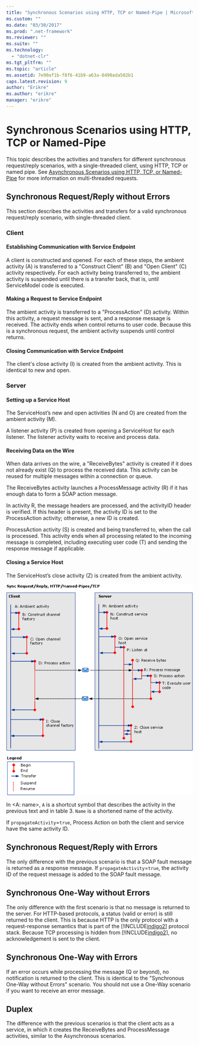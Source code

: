 ```yaml
---
title: "Synchronous Scenarios using HTTP, TCP or Named-Pipe | Microsoft Docs"
ms.custom: ""
ms.date: "03/30/2017"
ms.prod: ".net-framework"
ms.reviewer: ""
ms.suite: ""
ms.technology: 
  - "dotnet-clr"
ms.tgt_pltfrm: ""
ms.topic: "article"
ms.assetid: 7e90af1b-f8f6-41b9-a63a-8490ada502b1
caps.latest.revision: 9
author: "Erikre"
ms.author: "erikre"
manager: "erikre"
---
```

# Synchronous Scenarios using HTTP, TCP or Named-Pipe
This topic describes the activities and transfers for different synchronous request/reply scenarios, with a single-threaded client, using HTTP, TCP or named pipe. See [Asynchronous Scenarios using HTTP, TCP, or Named-Pipe](../../../../../docs/framework/wcf/diagnostics/tracing/asynchronous-scenarios-using-http-tcp-or-named-pipe.md) for more information on multi-threaded requests.  
  
## Synchronous Request/Reply without Errors  
 This section describes the activities and transfers for a valid synchronous request/reply scenario, with single-threaded client.  
  
### Client  
  
#### Establishing Communication with Service Endpoint  
 A client is constructed and opened. For each of these steps, the ambient activity (A) is transferred to a "Construct Client" (B) and "Open Client" (C) activity respectively. For each activity being transferred to, the ambient activity is suspended until there is a transfer back, that is, until ServiceModel code is executed.  
  
#### Making a Request to Service Endpoint  
 The ambient activity is transferred to a "ProcessAction" (D) activity. Within this activity, a request message is sent, and a response message is received. The activity ends when control returns to user code. Because this is a synchronous request, the ambient activity suspends until control returns.  
  
#### Closing Communication with Service Endpoint  
 The client's close activity (I) is created from the ambient activity. This is identical to new and open.  
  
### Server  
  
#### Setting up a Service Host  
 The ServiceHost’s new and open activities (N and O) are created from the ambient activity (M).  
  
 A listener activity (P) is created from opening a ServiceHost for each listener. The listener activity waits to receive and process data.  
  
#### Receiving Data on the Wire  
 When data arrives on the wire, a "ReceiveBytes" activity is created if it does not already exist (Q) to process the received data. This activity can be reused for multiple messages within a connection or queue.  
  
 The ReceiveBytes activity launches a ProcessMessage activity (R) if it has enough data to form a SOAP action message.  
  
 In activity R, the message headers are processed, and the activityID header is verified. If this header is present, the activity ID is set to the ProcessAction activity; otherwise, a new ID is created.  
  
 ProcessAction activity (S) is created and being transferred to, when the call is processed. This activity ends when all processing related to the incoming message is completed, including executing user code (T) and sending the response message if applicable.  
  
#### Closing a Service Host  
 The ServiceHost’s close activity (Z) is created from the ambient activity.  
  
 ![Synchronous scenarios using HTTP&#47;TCP&#47; Named Pipes](../../../../../docs/framework/wcf/diagnostics/tracing/media/sync.gif "Sync")  
  
 In \<A: name>, `A` is a shortcut symbol that describes the activity in the previous text and in table 3. `Name` is a shortened name of the activity.  
  
 If `propagateActivity`=`true`, Process Action on both the client and service have the same activity ID.  
  
## Synchronous Request/Reply with Errors  
 The only difference with the previous scenario is that a SOAP fault message is returned as a response message. If `propagateActivity`=`true`, the activity ID of the request message is added to the SOAP fault message.  
  
## Synchronous One-Way without Errors  
 The only difference with the first scenario is that no message is returned to the server. For HTTP-based protocols, a status (valid or error) is still returned to the client. This is because HTTP is the only protocol with a request-response semantics that is part of the [!INCLUDE[indigo2](../../../../../includes/indigo2-md.md)] protocol stack. Because TCP processing is hidden from [!INCLUDE[indigo2](../../../../../includes/indigo2-md.md)], no acknowledgement is sent to the client.  
  
## Synchronous One-Way with Errors  
 If an error occurs while processing the message (Q or beyond), no notification is returned to the client. This is identical to the "Synchronous One-Way without Errors" scenario. You should not use a One-Way scenario if you want to receive an error message.  
  
## Duplex  
 The difference with the previous scenarios is that the client acts as a service, in which it creates the ReceiveBytes and ProcessMessage activities, similar to the Asynchronous scenarios.